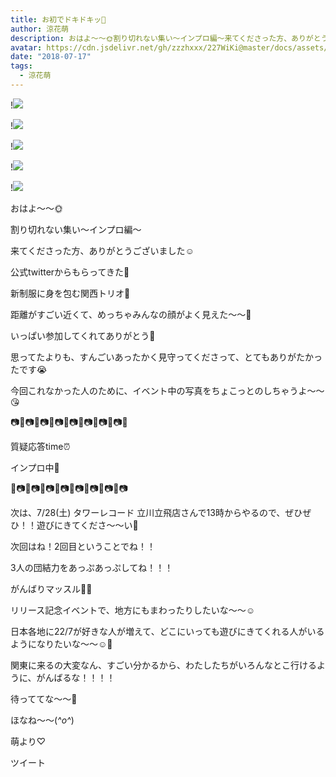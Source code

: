 ```yaml
---
title: お初でドキドキッ💓
author: 涼花萌
description: おはよ〜〜🌞割り切れない集い〜インプロ編〜来てくださった方、ありがとうございました☺️公式twitterからもらってきた🙈新制服に身を包む関西トリオ💓...
avatar: https://cdn.jsdelivr.net/gh/zzzhxxx/227WiKi@master/docs/assets/photo/avatar/moe.jpg
date: "2018-07-17"
tags:
  - 涼花萌
---
```


!![](https://cdn.jsdelivr.net/gh/zzzhxxx/227WiKi-image@master/blog-image/moe-2018-07-17_1.jpg)

!![](https://cdn.jsdelivr.net/gh/zzzhxxx/227WiKi-image@master/blog-image/moe-2018-07-17_2.jpg)

!![](https://cdn.jsdelivr.net/gh/zzzhxxx/227WiKi-image@master/blog-image/moe-2018-07-17_3.jpg)

!![](https://cdn.jsdelivr.net/gh/zzzhxxx/227WiKi-image@master/blog-image/moe-2018-07-17_4.jpg)

!![](https://cdn.jsdelivr.net/gh/zzzhxxx/227WiKi-image@master/blog-image/moe-2018-07-17_5.jpg)








おはよ〜〜🌞




割り切れない集い〜インプロ編〜

来てくださった方、ありがとうございました☺️







公式twitterからもらってきた🙈






新制服に身を包む関西トリオ💓








距離がすごい近くて、めっちゃみんなの顔がよく見えた〜〜👀





いっぱい参加してくれてありがとう🙈





思ってたよりも、すんごいあったかく見守ってくださって、とてもありがたかったです😭









今回これなかった人のために、イベント中の写真をちょこっとのしちゃうよ〜〜😘





📷📸📷📸📷📸📷📸📷📸📷📸📷📸📷📸





質疑応答time⏰









インプロ中👭















📸📷📸📷📸📷📸📷📸📷📸📷📸📷📸📷










次は、7/28(土) タワーレコード 立川立飛店さんで13時からやるので、ぜひぜひ！！遊びにきてくださ〜〜い🙈










次回はね！2回目ということでね！！



3人の団結力をあっぷあっぷしてね！！！



がんばりマッスル💪🏻










リリース記念イベントで、地方にもまわったりしたいな〜〜☺️





日本各地に22/7が好きな人が増えて、どこにいっても遊びにきてくれる人がいるようになりたいな〜〜☺️💓





関東に来るの大変なん、すごい分かるから、わたしたちがいろんなとこ行けるように、がんばるな！！！！





待っててな〜〜🙈











ほなね〜〜(*^o^*)



萌より♡


ツイート



